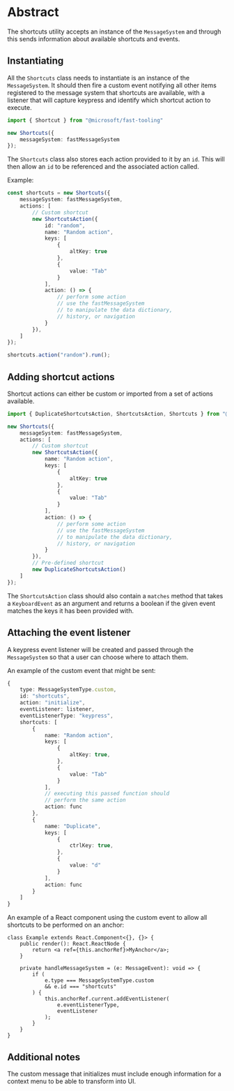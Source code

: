 # Abstract

The shortcuts utility accepts an instance of the `MessageSystem` and through this sends information about available shortcuts and events.

## Instantiating

All the `Shortcuts` class needs to instantiate is an instance of the `MessageSystem`. It should then fire a custom event notifying all other items registered to the message system that shortcuts are available, with a listener that will capture keypress and identify which shortcut action to execute.

```typescript
import { Shortcut } from "@microsoft/fast-tooling"

new Shortcuts({
    messageSystem: fastMessageSystem
});
```

The `Shortcuts` class also stores each action provided to it by an `id`. This will then allow an `id` to be referenced and the associated action called.

Example:
```typescript
const shortcuts = new Shortcuts({
    messageSystem: fastMessageSystem,
    actions: [
        // Custom shortcut
        new ShortcutsAction({
            id: "random",
            name: "Random action",
            keys: [
                {
                    altKey: true
                },
                {
                    value: "Tab"
                }
            ],
            action: () => {
                // perform some action
                // use the fastMessageSystem
                // to manipulate the data dictionary,
                // history, or navigation
            }
        }),
    ]
});

shortcuts.action("random").run();
```

## Adding shortcut actions

Shortcut actions can either be custom or imported from a set of actions available.

```typescript
import { DuplicateShortcutsAction, ShortcutsAction, Shortcuts } from "@microsoft/fast-tooling"

new Shortcuts({
    messageSystem: fastMessageSystem,
    actions: [
        // Custom shortcut
        new ShortcutsAction({
            name: "Random action",
            keys: [
                {
                    altKey: true
                },
                {
                    value: "Tab"
                }
            ],
            action: () => {
                // perform some action
                // use the fastMessageSystem
                // to manipulate the data dictionary,
                // history, or navigation
            }
        }),
        // Pre-defined shortcut
        new DuplicateShortcutsAction()
    ]
});
```

The `ShortcutsAction` class should also contain a `matches` method that takes a `KeyboardEvent` as an argument and returns a boolean if the given event matches the keys it has been provided with.

## Attaching the event listener

A keypress event listener will be created and passed through the `MessageSystem` so that a user can choose where to attach them.

An example of the custom event that might be sent:

```typescript
{
    type: MessageSystemType.custom,
    id: "shortcuts",
    action: "initialize",
    eventListener: listener,
    eventListenerType: "keypress",
    shortcuts: [
        {
            name: "Random action",
            keys: [
                {
                    altKey: true,
                },
                {
                    value: "Tab"
                }
            ],
            // executing this passed function should
            // perform the same action
            action: func
        },
        {
            name: "Duplicate",
            keys: [
                {
                    ctrlKey: true,
                },
                {
                    value: "d"
                }
            ],
            action: func
        }
    ]
}
```

An example of a React component using the custom event to allow all shortcuts to be performed on an anchor:

```tsx
class Example extends React.Component<{}, {}> {
    public render(): React.ReactNode {
        return <a ref={this.anchorRef}>MyAnchor</a>;
    }

    private handleMessageSystem = (e: MessageEvent): void => {
        if (
            e.type === MessageSystemType.custom
            && e.id === "shortcuts"
        ) {
            this.anchorRef.current.addEventListener(
                e.eventListenerType,
                eventListener
            );
        }
    }
}
```

## Additional notes

The custom message that initializes must include enough information for a context menu to be able to transform into UI.
